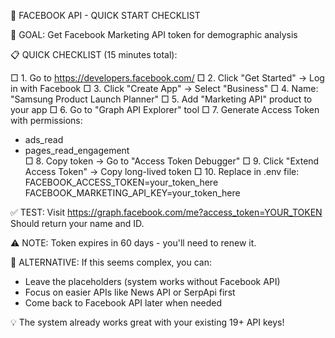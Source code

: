 📘 FACEBOOK API - QUICK START CHECKLIST

🎯 GOAL: Get Facebook Marketing API token for demographic analysis

📋 QUICK CHECKLIST (15 minutes total):

□ 1. Go to https://developers.facebook.com/ 
□ 2. Click "Get Started" → Log in with Facebook
□ 3. Click "Create App" → Select "Business" 
□ 4. Name: "Samsung Product Launch Planner"
□ 5. Add "Marketing API" product to your app
□ 6. Go to "Graph API Explorer" tool
□ 7. Generate Access Token with permissions:
   - ads_read
   - pages_read_engagement  
□ 8. Copy token → Go to "Access Token Debugger"
□ 9. Click "Extend Access Token" → Copy long-lived token
□ 10. Replace in .env file:
    FACEBOOK_ACCESS_TOKEN=your_token_here
    FACEBOOK_MARKETING_API_KEY=your_token_here

✅ TEST: Visit https://graph.facebook.com/me?access_token=YOUR_TOKEN
Should return your name and ID.

⚠️ NOTE: Token expires in 60 days - you'll need to renew it.

🎯 ALTERNATIVE: If this seems complex, you can:
- Leave the placeholders (system works without Facebook API)
- Focus on easier APIs like News API or SerpApi first
- Come back to Facebook API later when needed

💡 The system already works great with your existing 19+ API keys!